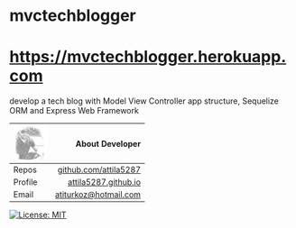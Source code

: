 # mvctechblogger
https://mvctechblogger.herokuapp.com
======

develop a tech blog with Model View Controller app structure, Sequelize ORM and Express Web Framework


| ![dev]( https://raw.githubusercontent.com/attila5287/img_readme/main/all/dev.jpg "dev-icon") | About Developer | 
| -------------   | -------------: |
| Repos | [github.com/attila5287 ](https://github.com/attila5287/) |
| Profile | [ attila5287.github.io ](https:///attila5287.github.io/) |
| Email    |  atiturkoz@hotmail.com | 


[![License: MIT](https://img.shields.io/badge/License-MIT-yellow.svg)](https://opensource.org/licenses/MIT) 

